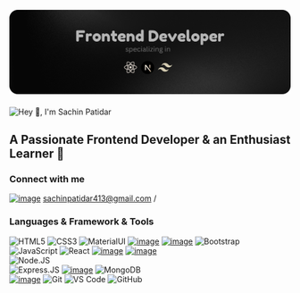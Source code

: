 


![Frontend Developer](image.png)



<img src="https://readme-typing-svg.demolab.com?font=Operator+Mono&size=37&duration=2800&pause=2000&color=6497b1&center=true&vCenter=true&width=940&height=50&lines=Hey%2C+👋+I'm+Sachin+Patidar" align="middle" alt="Hey 👋, I'm Sachin Patidar">

## A Passionate Frontend Developer & an Enthusiast Learner 💎


### Connect with me
[![image](https://github.com/harry413/sachin413/assets/73785500/36a95fcc-ca1e-4f96-acfb-4c0d6f03ba70)](https://www.linkedin.com/in/sachin-patidar-921578213/)
 sachinpatidar413@gmail.com / <a href = "" target="_blank"></a>



### Languages & Framework & Tools

![HTML5](https://img.shields.io/badge/-HTML5-E34F26?style=plastic&logo=html5&logoColor=white)
![CSS3](https://img.shields.io/badge/-CSS3-1572B6?style=plastic&logo=css3)
![MaterialUI](https://img.shields.io/badge/-MatrialUI-0081CB?style=plastic&logo=material-UI)
[![image](https://github.com/harry413/sachin413/assets/73785500/eb1da906-3721-457e-91db-ab85a355cbff)](https://tailwindcss.com/)
[![image](https://github.com/harry413/sachin413/assets/73785500/a3ad9c28-e669-474d-91d2-24e6641bf053)](https://sass-lang.com/)
![Bootstrap](https://img.shields.io/badge/-Bootstrap-563D7C?style=plastic&logo=bootstrap)
<br/>
![JavaScript](https://img.shields.io/badge/-JavaScript-black?style=plastic&logo=javascript)
![React](https://img.shields.io/badge/-ReactJs-61DAFB?logo=react&logoColor=white&style=plastic)
[![image](https://github.com/harry413/sachin413/assets/73785500/d105c149-5a7f-4b2f-b6f8-fbdd1b9650ea)](https://nextjs.org/)
[![image](https://github.com/harry413/sachin413/assets/73785500/75ea2d14-de37-4f4e-8a01-9864a67fb513)](https://redux.js.org/)
<br/>
![Node.JS](https://img.shields.io/badge/-Node.JS-black?style=plastic&logo=Node.js)  
![Express.JS](https://img.shields.io/badge/-Express.JS-c7b198?style=plastic&logo=Express.JS)
[![image](https://github.com/harry413/sachin413/assets/73785500/ff2ef04f-8082-44c3-94cc-b87e732de527)](https://babeljs.io/)
![MongoDB](https://img.shields.io/badge/-MongoDB-black?style=plastic&logo=mongodb)
<br/>
[![image](https://github.com/harry413/sachin413/assets/73785500/2106d3da-8707-4372-a4ba-032fa4d673d3)](https://www.postman.com/)
![Git](https://img.shields.io/badge/-Git-black?style=plastic&logo=git)
![VS Code](https://img.shields.io/badge/-VS%20Code-007ACC?style=plastic&logo=visual-studio-code)
![GitHub](https://img.shields.io/badge/-GitHub-181717?style=plastic&logo=github) 
  
 



